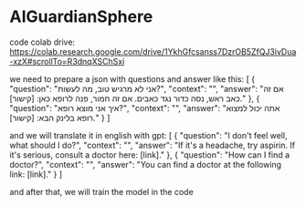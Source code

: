 # AIGuardianSphere


code colab drive: https://colab.research.google.com/drive/1YkhGfcsanss7DzrOB5ZfQJ3ivDua-xzX#scrollTo=R3dnqXSChSxi




we need to prepare a json with questions and answer like this: 
[
    {
        "question": "אני לא מרגיש טוב, מה לעשות?",
        "context": "",
        "answer": "אם זה כאב ראש, נסה כדור נגד כאבים. אם זה חמור, פנה לרופא כאן: [קישור]."
    },
    {
        "question": "איך אני מוצא רופא?",
        "context": "",
        "answer": "אתה יכול למצוא רופא בלינק הבא: [קישור]."
    }
]



and we will translate it in english with gpt:
[
    {
        "question": "I don't feel well, what should I do?",
        "context": "",
        "answer": "If it's a headache, try aspirin. If it's serious, consult a doctor here: [link]."
    },
    {
        "question": "How can I find a doctor?",
        "context": "",
        "answer": "You can find a doctor at the following link: [link]."
    }
]




and after that, we will train the model in the code
